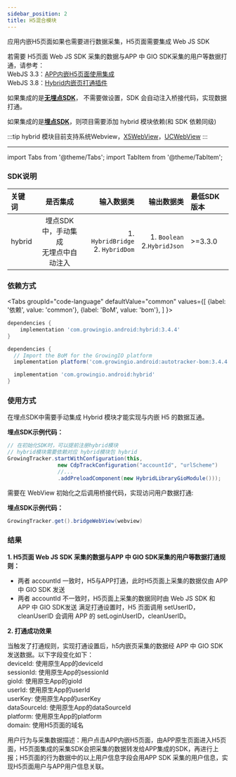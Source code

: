 ```yaml
---
sidebar_position: 2
title: H5混合模块
---
```


应用内嵌H5页面如果也需要进行数据采集，H5页面需要集成 Web JS SDK

若需要 H5页面 Web JS SDK 采集的数据与APP 中 GIO SDK采集的用户等数据打通，请参考：<br/>
WebJS 3.3：[APP内嵌H5页面使用集成](/docs/webjs/3.3/integrate#app内嵌h5页面使用集成)<br/>
WebJS 3.8：[Hybrid内嵌页打通插件](/docs/webjs/3.8/plugins#hybrid内嵌页打通插件giohybridadapter)

如果集成的是[**无埋点SDK**](/docs/android/Introduce#集成无埋点sdk)， 不需要做设置，SDK 会自动注入桥接代码，实现数据打通。

如果集成的是[**埋点SDK**](/docs/android/Introduce#集成埋点sdk)，则项目需要添加 hybrid 模块依赖(和 SDK 依赖同级)

:::tip
hybrid 模块目前支持系统Webview，[X5WebView](https://x5.tencent.com/docs/webview.html)，[UCWebView](https://help.aliyun.com/document_detail/49762.html)
:::

--------
import Tabs from '@theme/Tabs';
import TabItem from '@theme/TabItem';

### SDK说明
| 关键词   | 是否集成|  输入数据类 | 输出数据类 | 最低SDK版本 |
| :------- | :------:   | --:|  ---:| :---|
| hybrid  | 埋点SDK中，手动集成<br />无埋点中自动注入 | 1. `HybridBridge` <br /> 2. `HybridDom` | 1. `Boolean` <br /> 2.`HybridJson` | >=3.3.0 |

### 依赖方式
<Tabs
  groupId="code-language"
  defaultValue="common"
  values={[
    {label: '依赖', value: 'common'},
    {label: 'BoM', value: 'bom'},
  ]
}>

<TabItem value="common">

```groovy
dependencies {
	implementation 'com.growingio.android:hybrid:3.4.4'
}
```
</TabItem>

<TabItem value="bom">

```groovy
dependencies {
  // Import the BoM for the GrowingIO platform
  implementation platform('com.growingio.android:autotracker-bom:3.4.4')

  implementation 'com.growingio.android:hybrid'
}
```

</TabItem>
</Tabs>

### 使用方式
在埋点SDK中需要手动集成 Hybrid 模块才能实现与内嵌 H5 的数据互通。

**埋点SDK示例代码：**

```java
// 在初始化SDK时，可以提前注册hybrid模块
// hybrid模块需要依赖对应 hybrid模块包 hybrid
GrowingTracker.startWithConfiguration(this,
                new CdpTrackConfiguration("accountId", "urlScheme")
                //...
                .addPreloadComponent(new HybridLibraryGioModule()));
```

需要在 WebView 初始化之后调用桥接代码，实现访问用户数据打通:

**埋点SDK示例代码：**

```java
GrowingTracker.get().bridgeWebView(webview)
```

### 结果

**1. H5页面 Web JS SDK 采集的数据与APP 中 GIO SDK采集的用户等数据打通规则：**
- 两者 accountId 一致时，H5与APP打通，此时H5页面上采集的数据仅由 APP 中 GIO SDK 发送
- 两者 accountId 不一致时，H5页面上采集的数据同时由 Web JS SDK 和 APP 中 GIO SDK发送
满足打通设置时，H5 页面调用 setUserID，cleanUserID 会调用 APP 的 setLoginUserID，cleanUserID。

**2. 打通成功效果**

>
当触发了打通规则，实现打通设置后，h5内嵌页采集的数据经 APP 中 GIO SDK发送数据。以下字段变化如下：<br/>
deviceId: 使用原生App的deviceId<br/>
sessionId: 使用原生App的sessionId<br/>
gioId: 使用原生App的gioId <br/>
userId: 使用原生App的userId<br/>
userKey: 使用原生App的userKey<br/>
dataSourceId: 使用原生App的dataSourceId<br/>
platform: 使用原生App的platform<br/>
domain: 使用H5页面的域名<br/>

用户行为与采集数据描述：用户点击APP内嵌H5页面，由APP原生页面进入H5页面，H5页面集成的采集SDK会把采集的数据转发给APP集成的SDK，再进行上报；H5页面的行为数据中的以上用户信息字段会用APP SDK 采集的用户信息，实现H5页面用户与APP用户信息关联。
